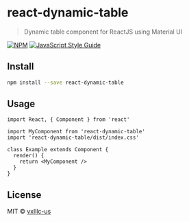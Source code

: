 # react-dynamic-table

> Dynamic table component for ReactJS using Material UI

[![NPM](https://img.shields.io/npm/v/react-dynamic-table.svg)](https://www.npmjs.com/package/react-dynamic-table) [![JavaScript Style Guide](https://img.shields.io/badge/code_style-standard-brightgreen.svg)](https://standardjs.com)

## Install

```bash
npm install --save react-dynamic-table
```

## Usage

```tsx
import React, { Component } from 'react'

import MyComponent from 'react-dynamic-table'
import 'react-dynamic-table/dist/index.css'

class Example extends Component {
  render() {
    return <MyComponent />
  }
}
```

## License

MIT © [vxlllc-us](https://github.com/vxlllc-us)

